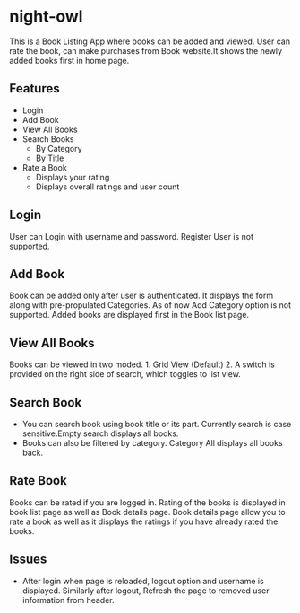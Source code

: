 # night-owl
This is a Book Listing App where books can be added and viewed. User can rate the book, can make purchases from Book website.It shows the newly added books first in home page.

## Features
* Login
* Add Book
* View All Books
* Search Books
  * By Category
  * By Title
* Rate a Book
  * Displays your rating
  * Displays overall ratings and user count

## Login
User can Login with username and password. Register User is not supported.

## Add Book
Book can be added only after user is authenticated. It displays the form along with pre-propulated Categories. As of now Add Category option is not supported. Added books are displayed first in the Book list page.

## View All Books
Books can be viewed in two moded. 1. Grid View (Default) 2. A switch is provided on the right side of search, which toggles to list view.

## Search Book
* You can search book using book title or its part. Currently search is case sensitive.Empty search displays all books.
* Books can also be filtered by category. Category All displays all books back.

## Rate Book
Books can be rated if you are logged in. Rating of the books is displayed in book list page as well as Book details page. Book details page allow you to rate a book as well as it displays the ratings if you have already rated the books.

## Issues
* After login when page is reloaded, logout option and username is displayed. Similarly after logout, Refresh the page to removed user information from header.





